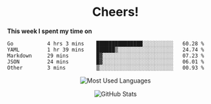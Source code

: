 <h1 align="center">Cheers!</h1>

**This week I spent my time on**
<!--START_SECTION:waka-->

```text
Go           4 hrs 3 mins    ███████████████░░░░░░░░░░   60.28 %
YAML         1 hr 39 mins    ██████▒░░░░░░░░░░░░░░░░░░   24.74 %
Markdown     29 mins         █▓░░░░░░░░░░░░░░░░░░░░░░░   07.23 %
JSON         24 mins         █▓░░░░░░░░░░░░░░░░░░░░░░░   06.01 %
Other        3 mins          ▒░░░░░░░░░░░░░░░░░░░░░░░░   00.93 %
```

<!--END_SECTION:waka-->

<p align="center"><img src="https://github-readme-stats.vercel.app/api/top-langs/?username=thnkrn&layout=compact&hide=html&theme=tokyonight" alt="Most Used Languages" /></p>

<p align="center"><img src="https://github-readme-stats.vercel.app/api?username=thnkrn&show_icons=true&count_private=true&theme=tokyonight" alt="GitHub Stats" /></p>

<!-- <p align="center"><a href="https://wakatime.com"><img src="https://wakatime.com/share/@thnkrn/40092326-d1bd-471b-89da-9a7c63939402.png" /></p>
 -->
